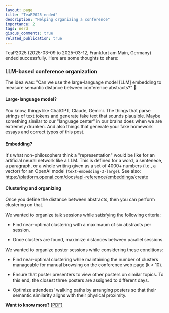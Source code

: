 ```yaml
---
layout: page
title: "TeaP2025 ended"
description: "Helping organizing a conference"
importance: 2
tags: nerd
giscus_comments: true
related_publication: true
---
```


TeaP2025 (2025-03-09 to 2025-03-12, Frankfurt am Main, Germany) ended successfully. Here are some thoughts to share:

### LLM-based conference organization

The idea was: "Can we use the large-language model [LLM] embedding to measure semantic distance between conference abstracts?" 🤔

#### Large-language model?
You know, things like ChatGPT, Claude, Gemini. The things that parse strings of text tokens and generate fake text that sounds plausible. Maybe something similar to our "language center" in our brains does when we are extremely drunken. And also things that generate your fake homework essays and correct typos of this post.

#### Embedding?
It's what non-philosophers think a "representation" would be like for an artificial neural network like a LLM. This is defined for a word, a sentenece, a paragraph, or a whole writing given as a set of 4000+ numbers (i.e., a vector) for an OpenAI model (`text-embedding-3-large`). See also: <https://platform.openai.com/docs/api-reference/embeddings/create>

#### Clustering and organizing
Once you define the distance between abstracts, then you can perform clustering on that. 

We wanted to organize talk sessions while satisfying the following criteria:
- Find near-optimal clustering with a maximaum of six abstracts per session.

- Once clusters are found, maximize distances between parallel sessions.

We wanted to organize poster sessions while considering these conditions:
- Find near-optimal clustering while maintaining the number of clusters manageable for manual browsing on the conference web page (k < 10).

- Ensure that poster presenters to view other posters on similar topics. To this end, the closest three posters are assigned to different days.

- Optimize attendees' walking paths by arranging posters so that their semantic similarity aligns with their physical proximity.

<b>Want to know more?</b> [[PDF]](/assets/pdf/posters/Kim.2025.emb_teap25_v3.pdf)




